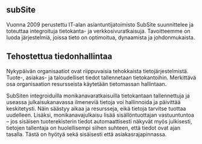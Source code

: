 ## subSite

Vuonna 2009 perustettu IT-alan asiantuntijatoimisto SubSite suunnittelee ja toteuttaa integroituja tietokanta- ja verkkosivuratkaisuja. Tavoitteemme on luoda järjestelmiä, joissa tieto on optimoitua, dynaamista ja johdonmukaista.
 

## Tehostettua tiedonhallintaa

Nykypäivän organisaatiot ovat riippuvaisia tehokkaista tietojärjestelmistä. Tuote-, asiakas- ja taloudelliset tiedot tallennetaan tietokantoihin. Merkittävä osa organisaation resursseista käytetään tietomassan hallintaan.

SubSiten integroiduilla monikanavaratkaisuilla tietokantaan tallennettuja ja useassa julkaisukanavassa ilmeneviä tietoja voi hallinnoida ja päivittää keskitetysti. Näin säästyy aikaa ja resursseja, eikä tietoja tarvitse tuottaa uudelleen. Lisäksi, monikanavajulkaisu lisää sisällöntuottajan vastuuntuntoa – jos sisäisen tuoterekisterin tiedot automaattisesti näkyvät myös julkisesti, tietojen tallentaja on huolellisempi siihen suhteen, että tiedot ovat ajan tasalla. Tästä on hyötyä sekä sisäisesti että asiakasrajapinnassa.
